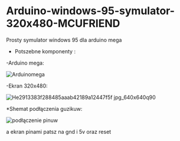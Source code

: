 # Arduino-windows-95-symulator-320x480-MCUFRIEND
Prosty symulator windows 95 dla arduino mega 


* Potszebne komponenty :


-Arduino mega:

![Arduinomega](https://github.com/user-attachments/assets/3af58964-f46a-4cfd-823a-d6375bd74946)


-Ekran 320x480:

![He2913383f288485aaab42189a12447f5f jpg_640x640q90](https://github.com/user-attachments/assets/8e7d389e-c0c9-4219-a4a6-7ad20e3c8be1)


*Shemat podłączenia guzikuw:

![podłączenie pinuw](https://github.com/user-attachments/assets/4effd889-dade-4308-b4d3-9eab4e8096e4)


a ekran pinami patsz na gnd i 5v oraz reset
